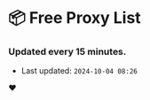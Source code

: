 # :package: Free Proxy List
### Updated every 15 minutes.

- Last updated: `2024-10-04 08:26`

:heart:
